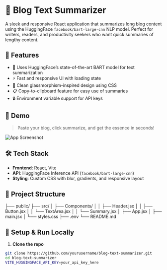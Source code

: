 # 📝 Blog Text Summarizer

A sleek and responsive React application that summarizes long blog content using the HuggingFace `facebook/bart-large-cnn` NLP model. Perfect for writers, readers, and productivity seekers who want quick summaries of lengthy content.

## 🚀 Features

- 🧠 Uses HuggingFace’s state-of-the-art BART model for text summarization
- ⚡ Fast and responsive UI with loading state
- 🎨 Clean glassmorphism-inspired design using CSS
- 📋 Copy-to-clipboard feature for easy use of summaries
- 🔒 Environment variable support for API keys

## 📸 Demo

> Paste your blog, click summarize, and get the essence in seconds!

![App Screenshot](https://your-screenshot-link-if-any.png)

## 🛠️ Tech Stack

- **Frontend**: React, Vite
- **API**: HuggingFace Inference API (`facebook/bart-large-cnn`)
- **Styling**: Custom CSS with blur, gradients, and responsive layout

## 📂 Project Structure
├── public/
├── src/
│ ├── Components/
│ │ ├── Header.jsx
│ │ ├── Button.jsx
│ │ └── TextArea.jsx
│ │ └── Summary.jsx
│ ├── App.jsx
│ ├── main.jsx
│ └── styles.css
├── .env
└── README.md

## 🧪 Setup & Run Locally

1. **Clone the repo**

```bash
git clone https://github.com/yourusername/blog-text-summarizer.git
cd blog-text-summarizer
VITE_HUGGINGFACE_API_KEY=your_api_key_here

